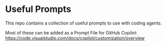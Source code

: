# Useful Prompts

This repo contains a collection of useful prompts to use with coding agents.

Most of these can be added as a Prompt File for GitHub Copilot: https://code.visualstudio.com/docs/copilot/customization/overview
